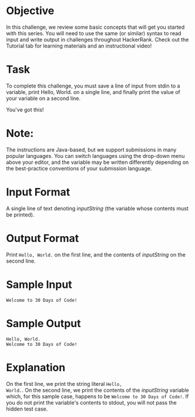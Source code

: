 # Objective
In this challenge, we review some basic concepts that will get you started with this series. You will need to use the same (or similar) syntax to read input and write output in challenges throughout HackerRank. Check out the Tutorial tab for learning materials and an instructional video!
# Task
To complete this challenge, you must save a line of input from stdin to a variable, print Hello, World. on a single line, and finally print the value of your variable on a second line.

You've got this!
# Note:
The instructions are Java-based, but we support submissions in many popular languages. You can switch languages using the drop-down menu above your editor, and the  variable may be written differently depending on the best-practice conventions of your submission language.
# Input Format
A single line of text denoting <em>inputString</em> (the variable whose contents must be printed).
# Output Format
Print <code>Hello, World.</code> on the first line, and the contents of <em>inputString</em> on the second line.
# Sample Input
<code>Welcome to 30 Days of Code!</code>
# Sample Output
<code>Hello, World.<br />Welcome to 30 Days of Code!</code>
# Explanation
On the first line, we print the string literal <code>Hello, World.</code>. On the second line, we print the contents of the <em>inputString</em> variable which, for this sample case, happens to be <code>Welcome to 30 Days of Code!</code>. If you do not print the variable's contents to stdout, you will not pass the hidden test case.